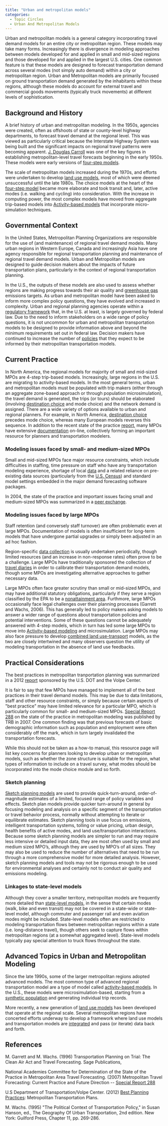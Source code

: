 ```yaml
---
title: "Urban and metropolitan models"
categories:
  - Topic Circles
  - Urban And Metropolitan Models
---
```


<PagesInCategory category="Urban and Metropolitan Models" />

Urban and metropolitan models is a general category incorporating travel demand models for an entire city or metropolitan region. These models may take many forms. Increasingly there is divergence in modeling approaches between models developed for and applied in small and mid-sized regions and those developed for and applied in the largest U.S. cities. One common feature is that these models are designed to forecast transportation demand across several modes (not simply auto demand) within a city or metropolitan region. Urban and Metropolitan models are primarily focused on ground transportation demand generated by the inhabitants within these regions, although these models do account for external travel and commercial goods movements (typically truck movements) at different levels of sophistication.

Background and History
----------------------

A brief history of urban and metropolitan modeling. In the 1950s, agencies were created, often as offshoots of state or county-level highway departments, to forecast travel demand at the regional level. This was viewed as particularly critical because the Interstate Highway System was being built and the significant impacts on regional travel patterns were becoming apparent. [J. Douglas Carroll](J_Douglas_Carroll) was one of the key figures in establishing metropolitan-level travel forecasts beginning in the early 1950s. These models were early versions of [four-step models](Trip_Based_Models).

The scale of metropolitan models increased during the 1970s, and efforts were undertaken to develop [land use models](Land_Use_Transport_Modeling#A_Brief_History), most of which were deemed unsuccessful until the late 1980s. The choice models at the heart of the [four-step model](Trip_Based_Models) became more elaborate and took transit and, later, active modes (i.e. walking and cycling) into consideration. With the increase in computing power, the most complex models have moved from aggregate trip-based models into [Activity-based models](Activity_Based_Models) that incorporate micro-simulation techniques.

Governmental Context
--------------------

In the United States, Metropolitan Planning Organizations are responsible for the use of (and maintenance) of regional travel demand models. Many urban regions in Western Europe, Canada and increasingly Asia have one agency responsible for regional transportation planning and maintenance of regional travel demand models. Urban and Metropolitan models are designed to guide decision makers about the impacts of future transportation plans, particularly in the context of regional transportation planning.

In the U.S., the outputs of these models are also used to assess whether regions are making progress towards their air quality and [greenhouse gas](Air_Quality_Modeling#Criteria_pollutants_vs_GHG) emissions targets. As urban and metropolitan model have been asked to inform more complex policy questions, they have evolved and increased in complexity. Urban and regional planning agencies operate within a [regulatory framework](Regulatory_framework_for_metropolitan_modeling) that, in the U.S. at least, is largely governed by federal law. Due to the need to inform stakeholders on a wide range of policy questions, it is not uncommon for urban and metropolitan transportation models to be designed to provide information above and beyond the minimum requirements set out in federal law. Decision makers have continued to increase the number of [policies](Policy_relevance_of_transportation_models) that they expect to be informed by their metropolitan transportation models.

Current Practice
----------------

In North America, the regional models for majority of small and mid-sized MPOs are 4-step trip-based models. Increasingly, large regions in the U.S. are migrating to activity-based models. In the most general terms, urban and metropolitan models must be populated with trip makers (either through an aggregate zone-based approach or through population microsimulation), the travel demand is generated, the trips (or tours) should be elaborated (involving [destination choice](Destination_Choice_Models) and mode choice) and the network demand is assigned. There are a wide variety of options available to urban and regional planners. For example, in North America, [destination choice](Destination_Choice_Models) precedes mode choice, whereas many European models reverses this sequence. In addition to the recent state of the practice [report](http://www.planning.dot.gov/documents/BestPlanningPractices_MTP.pdf), many MPOs have extensive [documentation](MPO_model_documentation) on-line, collectively forming an important resource for planners and transportation modelers.

### Modeling issues faced by small- and medium-sized MPOs

Small and mid-sized MPOs face major resource constraints, which include difficulties in staffing, time pressure on staff who have any transportation modeling experience, shortage of local [data](Data_Development) and a related reliance on pre-existing data sources (particularly from the [U.S. Census](Model_Validation_and_Reasonableness_Checking_Temporal_And_Sensitivity#Census_Data)) and standard model settings embedded in the major demand forecasting software packages.

In 2004, the state of the practice and important issues facing small and medium-sized MPOs was summarized in a [peer exchange](http://www.planning.dot.gov/Peer/Arkansas/arkansas.asp).

### Modeling issues faced by large MPOs

Staff retention (and conversely staff turnover) are often problematic even at large MPOs. Documentation of models is often insufficient for long-term models that have undergone partial upgrades or simply been adjusted in an ad hoc fashion.

Region-specific [data collection](Data_Development) is usually undertaken periodically, though limited resources (and an increase in non-response rates) often prove to be a challenge. Large MPOs have traditionally sponsored the collection of [travel diaries](Travel_Survey_Data) in order to calibrate their transportation demand models, though some MPOs are investigating alternative approaches to gather necessary data.

Large MPOs often face greater scrutiny than small or mid-sized MPOs, and may have additional statutory obligations, particularly if they serve a region classified by the EPA to be a [nonattainment area](http://www.epa.gov/oaqps001/greenbk/). Furthmore, large MPOs occasionally face legal challenges over their planning processes (Garrett and Wachs, 2006). This has generally led to policy makers asking models to answer a wider range of questions about transportation policies and potential interventions. Some of these questions cannot be adequately answered with 4-step models, which in turn has led some large MPOs to move into [Activity-based modeling](activity_Based_Models) and microsimulation. Large MPOs may also face pressure to develop [combined land use-transport](Land_Use_Transport_Modeling) models, as the two are closely intertwined and many observers question the utility of modeling transportation in the absence of land use feedbacks.

Practical Considerations
------------------------

The best practices in metropolitan tranportation planning was summarized in a 2012 [report](http://www.planning.dot.gov/documents/BestPlanningPractices_MTP.pdf) sponsored by the U.S. DOT and the Volpe Center.

It is fair to say that few MPOs have managed to implement all of the best practices in their travel demand models. This may be due to data limitations, staff and other resource constraints, or simply because certain aspects of "best practice" may have limited relevance for a particular MPO, which is particularly common for small- and medium-sized MPOs. [Special Report 288](http://onlinepubs.trb.org/onlinepubs/sr/sr288.pdf) on the state of the practice in metropolitan modeling was published by TRB in 2007. One common finding was that previous forecasts of basic demographic information such as population and employment were often considerably off the mark, which in turn largely invalidated the transportation forecasts.

While this should not be taken as a how-to manual, this resource page will list key concerns for planners looking to develop urban or metropolitan models, such as whether the zone structure is suitable for the region, what types of information to include on a travel survey, what modes should be incorporated into the mode choice module and so forth.

### Sketch planning

[Sketch planning models](Sketch_planning_models) are used to provide quick-turn-around, order-of-magnitude estimates of a limited, focused range of policy variables and effects. Sketch plan models provide quicker turn-around in general by focusing modeling and analysis on a specific segment of the transportation or travel behavior process, normally without attempting to iterate or equilibrate estimates. Sketch planning tools in use focus on emissions, intelligent transportation systems, tolling or value pricing, urban design, health benefits of active modes, and land use/transportation interactions. Because some sketch planning models are simpler to run and may require less intensive or detailed input data, they are most often used by small and medium sized MPO’s, although they are used by MPO’s of all sizes. They may also be used to reduce the number of alternatives that need to be run through a more comprehensive model for more detailed analysis. However, sketch planning models and tools may not be rigorous enough to be used for environmental analyses and certainly not to conduct air quality and emissions modeling.

### Linkages to state-level models

Although they cover a smaller territory, metropolitan models are frequently more detailed than [state-level models](Statewide_Models), in the sense that certain modes (walk, bike and even transit) may not be covered in a state-wide or state-level model, although commuter and passenger rail and even aviation modes might be included. State-level models often are restricted to modeling transportation flows between metropolitan regions within a state (i.e. long-distance travel), though others seek to capture flows within metropolitan regions (at a somewhat aggregated level). State-level models typically pay special attention to truck flows throughout the state.

Advanced Topics in Urban and Metropolitan Modeling
--------------------------------------------------

Since the late 1990s, some of the larger metropolitan regions adopted advanced models. The most common type of advanced regional transportation model are a type of model called [activity-based models](Activity_Based_Models). In the U.S., these models were microsimulation-based, starting from a [synthetic population](Population_synthesis) and generating individual trip records.

More recently, a new generation of [land use models](Land_Use_Transport_Modeling#Land_Use_Model_Types) has been developed that operate at the regional scale. Several metropolitan regions have concerted efforts underway to develop a framework where land use models and transportation models are [integrated](Land_Use_Transport_Modeling) and pass (or iterate) data back and forth.

References
----------

M. Garrett and M. Wachs. (1996) Transportation Planning on Trial: The Clean Air Act and Travel Forecasting. Sage Publications,

National Academies Committee for Determination of the State of the Practice in Metropolitan Area Travel Forecasting. (2007) Metropolitan Travel Forecasting: Current Practice and Future Direction -- [Special Report 288](http://onlinepubs.trb.org/onlinepubs/sr/sr288.pdf)

U.S Department of Transportation/Volpe Center. (2012) [Best Planning Practices](http://www.planning.dot.gov/documents/BestPlanningPractices_MTP.pdf): Metropolitan Transportation Plans.

M. Wachs. (1995) "The Political Context of Transportation Policy," in Susan Hanson, ed., The Geography Of Urban Transportation, 2nd edition. New York: Guilford Press, Chapter 11, pp. 269-286.
